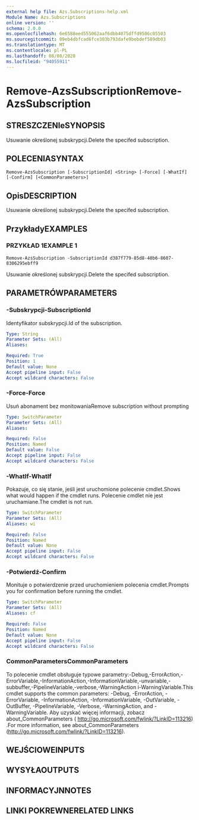 ```yaml
---
external help file: Azs.Subscriptions-help.xml
Module Name: Azs.Subscriptions
online version: ''
schema: 2.0.0
ms.openlocfilehash: 6e6588eed555062aaf6dbb4075dffd9506c05503
ms.sourcegitcommit: 09eb4dbfcad6fce303b793dafe9bebdef589db03
ms.translationtype: MT
ms.contentlocale: pl-PL
ms.lasthandoff: 08/08/2020
ms.locfileid: "94055911"
---
```

# <span data-ttu-id="4acbb-101">Remove-AzsSubscription</span><span class="sxs-lookup"><span data-stu-id="4acbb-101">Remove-AzsSubscription</span></span>

## <span data-ttu-id="4acbb-102">STRESZCZENIe</span><span class="sxs-lookup"><span data-stu-id="4acbb-102">SYNOPSIS</span></span>
<span data-ttu-id="4acbb-103">Usuwanie określonej subskrypcji.</span><span class="sxs-lookup"><span data-stu-id="4acbb-103">Delete the specifed subscription.</span></span>

## <span data-ttu-id="4acbb-104">POLECENIA</span><span class="sxs-lookup"><span data-stu-id="4acbb-104">SYNTAX</span></span>

```
Remove-AzsSubscription [-SubscriptionId] <String> [-Force] [-WhatIf] [-Confirm] [<CommonParameters>]
```

## <span data-ttu-id="4acbb-105">Opis</span><span class="sxs-lookup"><span data-stu-id="4acbb-105">DESCRIPTION</span></span>
<span data-ttu-id="4acbb-106">Usuwanie określonej subskrypcji.</span><span class="sxs-lookup"><span data-stu-id="4acbb-106">Delete the specifed subscription.</span></span>

## <span data-ttu-id="4acbb-107">Przykłady</span><span class="sxs-lookup"><span data-stu-id="4acbb-107">EXAMPLES</span></span>

### <span data-ttu-id="4acbb-108">PRZYKŁAD 1</span><span class="sxs-lookup"><span data-stu-id="4acbb-108">EXAMPLE 1</span></span>
```
Remove-AzsSubscription -SubscriptionId d387f779-85d8-40b6-8607-8306295ebff9
```

<span data-ttu-id="4acbb-109">Usuwanie określonej subskrypcji.</span><span class="sxs-lookup"><span data-stu-id="4acbb-109">Delete the specifed subscription.</span></span>

## <span data-ttu-id="4acbb-110">PARAMETRÓW</span><span class="sxs-lookup"><span data-stu-id="4acbb-110">PARAMETERS</span></span>

### <span data-ttu-id="4acbb-111">-Subskrypcji</span><span class="sxs-lookup"><span data-stu-id="4acbb-111">-SubscriptionId</span></span>
<span data-ttu-id="4acbb-112">Identyfikator subskrypcji.</span><span class="sxs-lookup"><span data-stu-id="4acbb-112">Id of the subscription.</span></span>

```yaml
Type: String
Parameter Sets: (All)
Aliases:

Required: True
Position: 1
Default value: None
Accept pipeline input: False
Accept wildcard characters: False
```

### <span data-ttu-id="4acbb-113">-Force</span><span class="sxs-lookup"><span data-stu-id="4acbb-113">-Force</span></span>
<span data-ttu-id="4acbb-114">Usuń abonament bez monitowania</span><span class="sxs-lookup"><span data-stu-id="4acbb-114">Remove subscription without prompting</span></span>

```yaml
Type: SwitchParameter
Parameter Sets: (All)
Aliases:

Required: False
Position: Named
Default value: False
Accept pipeline input: False
Accept wildcard characters: False
```

### <span data-ttu-id="4acbb-115">-WhatIf</span><span class="sxs-lookup"><span data-stu-id="4acbb-115">-WhatIf</span></span>
<span data-ttu-id="4acbb-116">Pokazuje, co się stanie, jeśli jest uruchomione polecenie cmdlet.</span><span class="sxs-lookup"><span data-stu-id="4acbb-116">Shows what would happen if the cmdlet runs.</span></span>
<span data-ttu-id="4acbb-117">Polecenie cmdlet nie jest uruchamiane.</span><span class="sxs-lookup"><span data-stu-id="4acbb-117">The cmdlet is not run.</span></span>

```yaml
Type: SwitchParameter
Parameter Sets: (All)
Aliases: wi

Required: False
Position: Named
Default value: None
Accept pipeline input: False
Accept wildcard characters: False
```

### <span data-ttu-id="4acbb-118">-Potwierdź</span><span class="sxs-lookup"><span data-stu-id="4acbb-118">-Confirm</span></span>
<span data-ttu-id="4acbb-119">Monituje o potwierdzenie przed uruchomieniem polecenia cmdlet.</span><span class="sxs-lookup"><span data-stu-id="4acbb-119">Prompts you for confirmation before running the cmdlet.</span></span>

```yaml
Type: SwitchParameter
Parameter Sets: (All)
Aliases: cf

Required: False
Position: Named
Default value: None
Accept pipeline input: False
Accept wildcard characters: False
```

### <span data-ttu-id="4acbb-120">CommonParameters</span><span class="sxs-lookup"><span data-stu-id="4acbb-120">CommonParameters</span></span>
<span data-ttu-id="4acbb-121">To polecenie cmdlet obsługuje typowe parametry:-Debug,-ErrorAction,-ErrorVariable,-InformationAction,-InformationVariable,-unvariable,-subbuffer,-PipelineVariable,-verbose,-WarningAction i-WarningVariable.</span><span class="sxs-lookup"><span data-stu-id="4acbb-121">This cmdlet supports the common parameters: -Debug, -ErrorAction, -ErrorVariable, -InformationAction, -InformationVariable, -OutVariable, -OutBuffer, -PipelineVariable, -Verbose, -WarningAction, and -WarningVariable.</span></span> <span data-ttu-id="4acbb-122">Aby uzyskać więcej informacji, zobacz about_CommonParameters ( http://go.microsoft.com/fwlink/?LinkID=113216) .</span><span class="sxs-lookup"><span data-stu-id="4acbb-122">For more information, see about_CommonParameters (http://go.microsoft.com/fwlink/?LinkID=113216).</span></span>

## <span data-ttu-id="4acbb-123">WEJŚCIOWE</span><span class="sxs-lookup"><span data-stu-id="4acbb-123">INPUTS</span></span>

## <span data-ttu-id="4acbb-124">WYSYŁA</span><span class="sxs-lookup"><span data-stu-id="4acbb-124">OUTPUTS</span></span>

## <span data-ttu-id="4acbb-125">INFORMACYJN</span><span class="sxs-lookup"><span data-stu-id="4acbb-125">NOTES</span></span>

## <span data-ttu-id="4acbb-126">LINKI POKREWNE</span><span class="sxs-lookup"><span data-stu-id="4acbb-126">RELATED LINKS</span></span>
